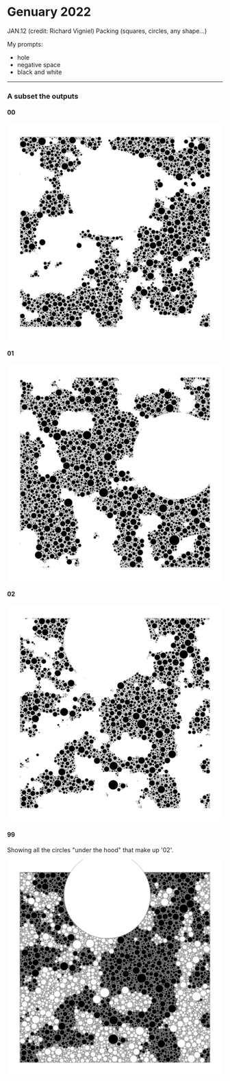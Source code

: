 # Genuary 2022

JAN.12 (credit: Richard Vigniel) Packing (squares, circles, any shape…)

My prompts:

- hole
- negative space
- black and white

-----

### A subset the outputs
#### 00
![00](./doc/00--pakt-revised-attempts-filled-e73a57c6f3a95c1a181c138687b24fed-2022-01-12T15_37_02.683Z.jpg)
#### 01
![01](./doc/01--pakt-revised-attempts-filled-51c0676ab1028da40b379e09ef94ffe6-2022-01-12T14_38_47.041Z.jpg)

#### 02
![02](./doc/02--pakt-revised-attempts-filled-57d9020a31e0be99eb34a80a96a728d7-2022-01-12T15_38_46.442Z.jpg)

#### 99

Showing all the circles "under the hood" that make up '02'.

![99](./doc/99--pakt-revised-attempts-filled-c1825970106dc30c705a185d5df2f7c8-2022-01-12T15_44_42.851Z.jpg)
